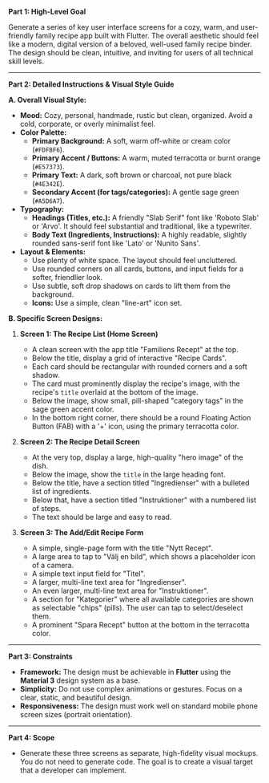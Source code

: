**Part 1: High-Level Goal**

Generate a series of key user interface screens for a cozy, warm, and user-friendly family recipe app built with Flutter. The overall aesthetic should feel like a modern, digital version of a beloved, well-used family recipe binder. The design should be clean, intuitive, and inviting for users of all technical skill levels.

---

**Part 2: Detailed Instructions & Visual Style Guide**

**A. Overall Visual Style:**
* **Mood:** Cozy, personal, handmade, rustic but clean, organized. Avoid a cold, corporate, or overly minimalist feel.
* **Color Palette:**
    * **Primary Background:** A soft, warm off-white or cream color (`#FDFBF6`).
    * **Primary Accent / Buttons:** A warm, muted terracotta or burnt orange (`#E57373`).
    * **Primary Text:** A dark, soft brown or charcoal, not pure black (`#4E342E`).
    * **Secondary Accent (for tags/categories):** A gentle sage green (`#A5D6A7`).
* **Typography:**
    * **Headings (Titles, etc.):** A friendly "Slab Serif" font like 'Roboto Slab' or 'Arvo'. It should feel substantial and traditional, like a typewriter.
    * **Body Text (Ingredients, Instructions):** A highly readable, slightly rounded sans-serif font like 'Lato' or 'Nunito Sans'.
* **Layout & Elements:**
    * Use plenty of white space. The layout should feel uncluttered.
    * Use rounded corners on all cards, buttons, and input fields for a softer, friendlier look.
    * Use subtle, soft drop shadows on cards to lift them from the background.
    * **Icons:** Use a simple, clean "line-art" icon set.

**B. Specific Screen Designs:**

1.  **Screen 1: The Recipe List (Home Screen)**
    * A clean screen with the app title "Familiens Recept" at the top.
    * Below the title, display a grid of interactive "Recipe Cards".
    * Each card should be rectangular with rounded corners and a soft shadow.
    * The card must prominently display the recipe's image, with the recipe's `title` overlaid at the bottom of the image.
    * Below the image, show small, pill-shaped "category tags" in the sage green accent color.
    * In the bottom right corner, there should be a round Floating Action Button (FAB) with a '+' icon, using the primary terracotta color.

2.  **Screen 2: The Recipe Detail Screen**
    * At the very top, display a large, high-quality "hero image" of the dish.
    * Below the image, show the `title` in the large heading font.
    * Below the title, have a section titled "Ingredienser" with a bulleted list of ingredients.
    * Below that, have a section titled "Instruktioner" with a numbered list of steps.
    * The text should be large and easy to read.

3.  **Screen 3: The Add/Edit Recipe Form**
    * A simple, single-page form with the title "Nytt Recept".
    * A large area to tap to "Välj en bild", which shows a placeholder icon of a camera.
    * A simple text input field for "Titel".
    * A larger, multi-line text area for "Ingredienser".
    * An even larger, multi-line text area for "Instruktioner".
    * A section for "Kategorier" where all available categories are shown as selectable "chips" (pills). The user can tap to select/deselect them.
    * A prominent "Spara Recept" button at the bottom in the terracotta color.

---

**Part 3: Constraints**
* **Framework:** The design must be achievable in **Flutter** using the **Material 3** design system as a base.
* **Simplicity:** Do not use complex animations or gestures. Focus on a clear, static, and beautiful design.
* **Responsiveness:** The design must work well on standard mobile phone screen sizes (portrait orientation).

---

**Part 4: Scope**
* Generate these three screens as separate, high-fidelity visual mockups. You do not need to generate code. The goal is to create a visual target that a developer can implement.